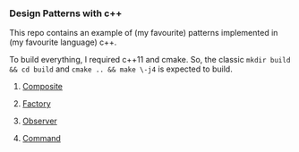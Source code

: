 ### Design Patterns with c++ ###

This repo contains an example of (my favourite) patterns implemented in (my favourite language) c++.


To build everything, I required c++11 and cmake. So, the classic `mkdir build && cd build` and `cmake .. && make \-j4` is expected to build.

1. [Composite](/composite)

2. [Factory](/factory)

3. [Observer](/observer)

4. [Command](/command)
